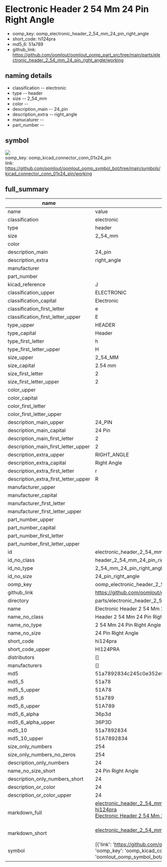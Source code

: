 # Electronic Header 2 54 Mm 24 Pin Right Angle

  
* oomp_key: oomp_electronic_header_2_54_mm_24_pin_right_angle 
* short_code: hi124pra
* md5_6: 51a789  
* github_link: https://github.com/oomlout/oomlout_oomp_part_src/tree/main/parts/electronic_header_2_54_mm_24_pin_right_angle/working  
## naming details
* classification -- electronic
* type -- header
* size -- 2_54_mm
* color -- 
* description_main -- 24_pin
* description_extra -- right_angle
* manucaturer -- 
* part_number -- 



## symbol

![](symbol/{index}}/working/working_600.png)  
oomp_key: oomp_kicad_connector_conn_01x24_pin  
link: https://github.com/oomlout/oomlout_oomp_symbol_bot/tree/main/symbols/kicad_connector_conn_01x24_pin/working  


## full_summary
| name | value | 
| --- | --- | 
| name | value | 
| classification | electronic | 
| type | header | 
| size | 2_54_mm | 
| color |  | 
| description_main | 24_pin | 
| description_extra | right_angle | 
| manufacturer |  | 
| part_number |  | 
| kicad_reference | J | 
| classification_upper | ELECTRONIC | 
| classification_capital | Electronic | 
| classification_first_letter | e | 
| classification_first_letter_upper | E | 
| type_upper | HEADER | 
| type_capital | Header | 
| type_first_letter | h | 
| type_first_letter_upper | H | 
| size_upper | 2_54_MM | 
| size_capital | 2.54 mm | 
| size_first_letter | 2 | 
| size_first_letter_upper | 2 | 
| color_upper |  | 
| color_capital |  | 
| color_first_letter |  | 
| color_first_letter_upper |  | 
| description_main_upper | 24_PIN | 
| description_main_capital | 24 Pin | 
| description_main_first_letter | 2 | 
| description_main_first_letter_upper | 2 | 
| description_extra_upper | RIGHT_ANGLE | 
| description_extra_capital | Right Angle | 
| description_extra_first_letter | r | 
| description_extra_first_letter_upper | R | 
| manufacturer_upper |  | 
| manufacturer_capital |  | 
| manufacturer_first_letter |  | 
| manufacturer_first_letter_upper |  | 
| part_number_upper |  | 
| part_number_capital |  | 
| part_number_first_letter |  | 
| part_number_first_letter_upper |  | 
| id | electronic_header_2_54_mm_24_pin_right_angle | 
| id_no_class | header_2_54_mm_24_pin_right_angle | 
| id_no_type | 2_54_mm_24_pin_right_angle | 
| id_no_size | 24_pin_right_angle | 
| oomp_key | oomp_electronic_header_2_54_mm_24_pin_right_angle | 
| github_link | https://github.com/oomlout/oomlout_oomp_part_src/tree/main/parts/electronic_header_2_54_mm_24_pin_right_angle/working | 
| directory | parts/electronic_header_2_54_mm_24_pin_right_angle | 
| name | Electronic Header 2 54 Mm 24 Pin Right Angle | 
| name_no_class | Header 2 54 Mm 24 Pin Right Angle | 
| name_no_type | 2 54 Mm 24 Pin Right Angle | 
| name_no_size | 24 Pin Right Angle | 
| short_code | hi124pra | 
| short_code_upper | HI124PRA | 
| distributors | [] | 
| manufacturers | [] | 
| md5 | 51a7892834c245c0e352ef62156c1bd5 | 
| md5_5 | 51a78 | 
| md5_5_upper | 51A78 | 
| md5_6 | 51a789 | 
| md5_6_upper | 51A789 | 
| md5_6_alpha | 36p3d | 
| md5_6_alpha_upper | 36P3D | 
| md5_10 | 51a7892834 | 
| md5_10_upper | 51A7892834 | 
| size_only_numbers | 254 | 
| size_only_numbers_no_zeros | 254 | 
| description_only_numbers | 24 | 
| name_no_size_short | 24 Pin Right Angle | 
| description_only_numbers_short | 24 | 
| description_or_color | 24 | 
| description_or_color_upper | 24 | 
| markdown_full | [electronic_header_2_54_mm_24_pin_right_angle](https://github.com/oomlout/oomlout_oomp_part_src/tree/main/parts/electronic_header_2_54_mm_24_pin_right_angle/working)<br>[hi124pra](https://github.com/oomlout/oomlout_oomp_part_src/tree/main/parts/electronic_header_2_54_mm_24_pin_right_angle/working)<br>[Electronic Header 2 54 Mm 24 Pin Right Angle](https://github.com/oomlout/oomlout_oomp_part_src/tree/main/parts/electronic_header_2_54_mm_24_pin_right_angle/working)<br><br> | 
| markdown_short | [electronic_header_2_54_mm_24_pin_right_angle](https://github.com/oomlout/oomlout_oomp_part_src/tree/main/parts/electronic_header_2_54_mm_24_pin_right_angle/working)<br><br> | 
| symbol | [{'link': 'https://github.com/oomlout/oomlout_oomp_symbol_bot/tree/main/symbols/kicad_connector_conn_01x24_pin', 'oomp_key': 'oomp_kicad_connector_conn_01x24_pin', 'directory': 'oomlout_oomp_symbol_bot/symbols/kicad_connector_conn_01x24_pin//working/working.kicad_sym', 'index': 0}] | 
